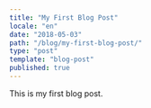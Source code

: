 ```yaml
---
title: "My First Blog Post"
locale: "en"
date: "2018-05-03"
path: "/blog/my-first-blog-post/"
type: "post"
template: "blog-post"
published: true
---
```

This is my first blog post.
